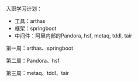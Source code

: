 入职学习计划：

- 工具：arthas
- 框架：springboot
- 中间件：阿里内部的Pandora, hsf, metaq, tddl, tair



第一周：arthas、springboot

第二周：Pandora、hsf

第三周：metaq、tddl、tair

